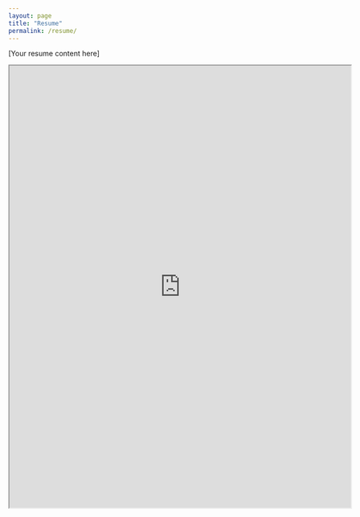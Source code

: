 ```yaml
---
layout: page
title: "Resume"
permalink: /resume/
---
```


[Your resume content here]

<iframe src="https://drive.google.com/file/d/1QzDotbA1F4F837ifJng1uhfewZe6S9yO/preview" width="680" height="880" allow="autoplay"></iframe>
